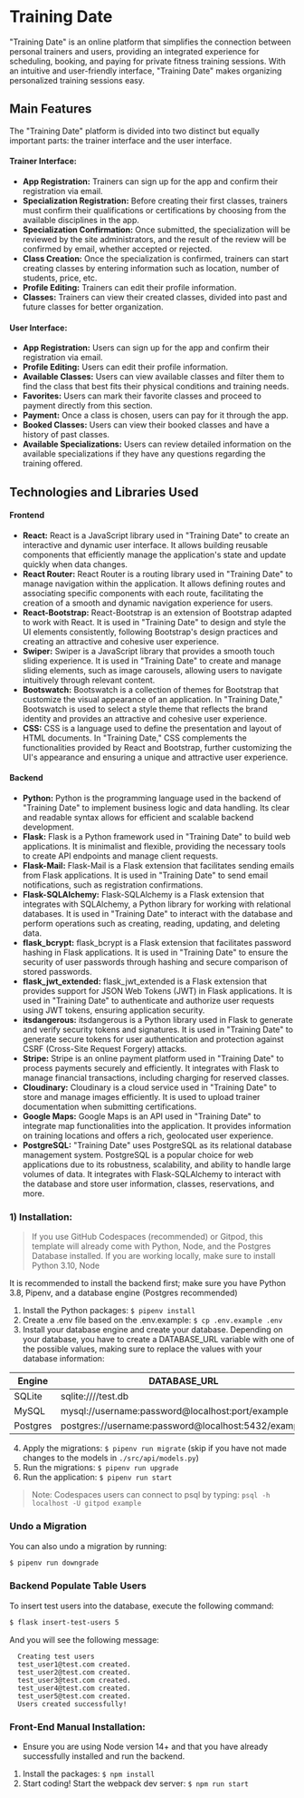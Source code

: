 # Training Date

<p>"Training Date" is an online platform that simplifies the connection between personal trainers and users, providing an integrated experience for scheduling, booking, and paying for private fitness training sessions. With an intuitive and user-friendly interface, "Training Date" makes organizing personalized training sessions easy.</p>

## Main Features
<p>The "Training Date" platform is divided into two distinct but equally important parts: the trainer interface and the user interface.</p>

<h4>Trainer Interface:</h4>
<ul>
  <li><strong>App Registration:</strong> Trainers can sign up for the app and confirm their registration via email.</li>
  <li><strong>Specialization Registration:</strong> Before creating their first classes, trainers must confirm their qualifications or certifications by choosing from the available disciplines in the app.</li>
  <li><strong>Specialization Confirmation:</strong> Once submitted, the specialization will be reviewed by the site administrators, and the result of the review will be confirmed by email, whether accepted or rejected.</li>
  <li><strong>Class Creation:</strong> Once the specialization is confirmed, trainers can start creating classes by entering information such as location, number of students, price, etc.</li>
  <li><strong>Profile Editing:</strong> Trainers can edit their profile information.</li>
  <li><strong>Classes:</strong> Trainers can view their created classes, divided into past and future classes for better organization.</li>
</ul>

<h4>User Interface:</h4>
<ul>
  <li><strong>App Registration:</strong> Users can sign up for the app and confirm their registration via email.</li>
  <li><strong>Profile Editing:</strong> Users can edit their profile information.</li>
  <li><strong>Available Classes:</strong> Users can view available classes and filter them to find the class that best fits their physical conditions and training needs.</li>
  <li><strong>Favorites:</strong> Users can mark their favorite classes and proceed to payment directly from this section.</li>
  <li><strong>Payment:</strong> Once a class is chosen, users can pay for it through the app.</li>
  <li><strong>Booked Classes:</strong> Users can view their booked classes and have a history of past classes.</li>
  <li><strong>Available Specializations:</strong> Users can review detailed information on the available specializations if they have any questions regarding the training offered.</li>
</ul>

## Technologies and Libraries Used

<h4>Frontend</h4>
<ul>
  <li><strong>React:</strong> React is a JavaScript library used in "Training Date" to create an interactive and dynamic user interface. It allows building reusable components that efficiently manage the application's state and update quickly when data changes.</li>
  <li><strong>React Router:</strong> React Router is a routing library used in "Training Date" to manage navigation within the application. It allows defining routes and associating specific components with each route, facilitating the creation of a smooth and dynamic navigation experience for users.</li>
  <li><strong>React-Bootstrap:</strong> React-Bootstrap is an extension of Bootstrap adapted to work with React. It is used in "Training Date" to design and style the UI elements consistently, following Bootstrap's design practices and creating an attractive and cohesive user experience.</li>
  <li><strong>Swiper:</strong> Swiper is a JavaScript library that provides a smooth touch sliding experience. It is used in "Training Date" to create and manage sliding elements, such as image carousels, allowing users to navigate intuitively through relevant content.</li>
  <li><strong>Bootswatch:</strong> Bootswatch is a collection of themes for Bootstrap that customize the visual appearance of an application. In "Training Date," Bootswatch is used to select a style theme that reflects the brand identity and provides an attractive and cohesive user experience.</li>
  <li><strong>CSS:</strong> CSS is a language used to define the presentation and layout of HTML documents. In "Training Date," CSS complements the functionalities provided by React and Bootstrap, further customizing the UI's appearance and ensuring a unique and attractive user experience.</li>
</ul>

<h4>Backend</h4>
<ul>
 <li><strong>Python:</strong> Python is the programming language used in the backend of "Training Date" to implement business logic and data handling. Its clear and readable syntax allows for efficient and scalable backend development.</li>
 <li><strong>Flask:</strong> Flask is a Python framework used in "Training Date" to build web applications. It is minimalist and flexible, providing the necessary tools to create API endpoints and manage client requests.</li>
 <li><strong>Flask-Mail:</strong> Flask-Mail is a Flask extension that facilitates sending emails from Flask applications. It is used in "Training Date" to send email notifications, such as registration confirmations.</li>
 <li><strong>Flask-SQLAlchemy:</strong> Flask-SQLAlchemy is a Flask extension that integrates with SQLAlchemy, a Python library for working with relational databases. It is used in "Training Date" to interact with the database and perform operations such as creating, reading, updating, and deleting data.</li>
 <li><strong>flask_bcrypt:</strong> flask_bcrypt is a Flask extension that facilitates password hashing in Flask applications. It is used in "Training Date" to ensure the security of user passwords through hashing and secure comparison of stored passwords.</li>
 <li><strong>flask_jwt_extended:</strong> flask_jwt_extended is a Flask extension that provides support for JSON Web Tokens (JWT) in Flask applications. It is used in "Training Date" to authenticate and authorize user requests using JWT tokens, ensuring application security.</li>
 <li><strong>itsdangerous:</strong> itsdangerous is a Python library used in Flask to generate and verify security tokens and signatures. It is used in "Training Date" to generate secure tokens for user authentication and protection against CSRF (Cross-Site Request Forgery) attacks.</li>
 <li><strong>Stripe:</strong> Stripe is an online payment platform used in "Training Date" to process payments securely and efficiently. It integrates with Flask to manage financial transactions, including charging for reserved classes.</li>
 <li><strong>Cloudinary:</strong> Cloudinary is a cloud service used in "Training Date" to store and manage images efficiently. It is used to upload trainer documentation when submitting certifications.</li>
 <li><strong>Google Maps:</strong> Google Maps is an API used in "Training Date" to integrate map functionalities into the application. It provides information on training locations and offers a rich, geolocated user experience.</li>
 <li><strong>PostgreSQL:</strong> "Training Date" uses PostgreSQL as its relational database management system. PostgreSQL is a popular choice for web applications due to its robustness, scalability, and ability to handle large volumes of data. It integrates with Flask-SQLAlchemy to interact with the database and store user information, classes, reservations, and more.</li>
</ul>

### 1) Installation:

> If you use GitHub Codespaces (recommended) or Gitpod, this template will already come with Python, Node, and the Postgres Database installed. If you are working locally, make sure to install Python 3.10, Node 

It is recommended to install the backend first; make sure you have Python 3.8, Pipenv, and a database engine (Postgres recommended)

1. Install the Python packages: `$ pipenv install`
2. Create a .env file based on the .env.example: `$ cp .env.example .env`
3. Install your database engine and create your database. Depending on your database, you have to create a DATABASE_URL variable with one of the possible values, making sure to replace the values with your database information:

| Engine    | DATABASE_URL                                        |
| --------- | --------------------------------------------------- |
| SQLite    | sqlite:////test.db                                  |
| MySQL     | mysql://username:password@localhost:port/example    |
| Postgres | postgres://username:password@localhost:5432/example |

4. Apply the migrations: `$ pipenv run migrate` (skip if you have not made changes to the models in `./src/api/models.py`)
5. Run the migrations: `$ pipenv run upgrade`
6. Run the application: `$ pipenv run start`

> Note: Codespaces users can connect to psql by typing: `psql -h localhost -U gitpod example`

### Undo a Migration

You can also undo a migration by running:

```sh
$ pipenv run downgrade
```

### Backend Populate Table Users

To insert test users into the database, execute the following command:

```sh
$ flask insert-test-users 5
```

And you will see the following message:

```
  Creating test users
  test_user1@test.com created.
  test_user2@test.com created.
  test_user3@test.com created.
  test_user4@test.com created.
  test_user5@test.com created.
  Users created successfully!
```

### Front-End Manual Installation:

-   Ensure you are using Node version 14+ and that you have already successfully installed and run the backend.

1. Install the packages: `$ npm install`
2. Start coding! Start the webpack dev server: `$ npm run start`
